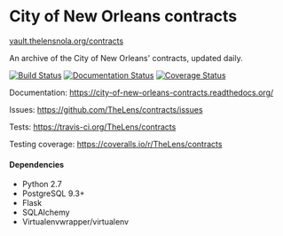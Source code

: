 # City of New Orleans contracts

[vault.thelensnola.org/contracts](http://vault.thelensnola.org/contracts)

An archive of the City of New Orleans' contracts, updated daily. 

[![Build Status](https://travis-ci.org/TheLens/contracts.svg?branch=master)](https://travis-ci.org/TheLens/contracts) [![Documentation Status](https://readthedocs.org/projects/city-of-new-orleans-contracts/badge/?version=latest)](https://readthedocs.org/projects/city-of-new-orleans-contracts/?badge=latest) [![Coverage Status](https://coveralls.io/repos/TheLens/contracts/badge.svg)](https://coveralls.io/r/TheLens/contracts)

Documentation: https://city-of-new-orleans-contracts.readthedocs.org/

Issues: https://github.com/TheLens/contracts/issues

Tests: https://travis-ci.org/TheLens/contracts

Testing coverage: https://coveralls.io/r/TheLens/contracts

#### Dependencies

* Python 2.7
* PostgreSQL 9.3+
* Flask
* SQLAlchemy
* Virtualenvwrapper/virtualenv
